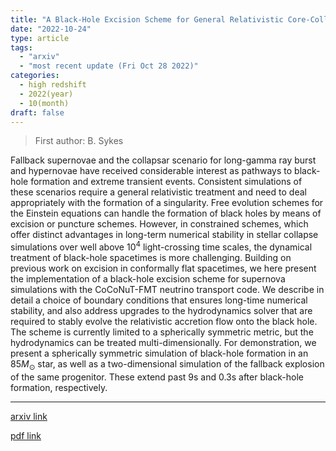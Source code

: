 ```yaml
---
title: "A Black-Hole Excision Scheme for General Relativistic Core-Collapse Supernova Simulations"
date: "2022-10-24"
type: article
tags:
  - "arxiv"
  - "most recent update (Fri Oct 28 2022)"
categories:
  - high redshift
  - 2022(year)
  - 10(month)
draft: false
---
```


> First author: B. Sykes

 Fallback supernovae and the collapsar scenario for long-gamma ray burst and
hypernovae have received considerable interest as pathways to black-hole
formation and extreme transient events. Consistent simulations of these
scenarios require a general relativistic treatment and need to deal
appropriately with the formation of a singularity. Free evolution schemes for
the Einstein equations can handle the formation of black holes by means of
excision or puncture schemes. However, in constrained schemes, which offer
distinct advantages in long-term numerical stability in stellar collapse
simulations over well above $10^{4}$ light-crossing time scales, the dynamical
treatment of black-hole spacetimes is more challenging. Building on previous
work on excision in conformally flat spacetimes, we here present the
implementation of a black-hole excision scheme for supernova simulations with
the CoCoNuT-FMT neutrino transport code. We describe in detail a choice of
boundary conditions that ensures long-time numerical stability, and also
address upgrades to the hydrodynamics solver that are required to stably evolve
the relativistic accretion flow onto the black hole. The scheme is currently
limited to a spherically symmetric metric, but the hydrodynamics can be treated
multi-dimensionally. For demonstration, we present a spherically symmetric
simulation of black-hole formation in an $85 M_\odot$ star, as well as a
two-dimensional simulation of the fallback explosion of the same progenitor.
These extend past 9s and 0.3s after black-hole formation, respectively.

---
[arxiv link](http://arxiv.org/abs/2210.12939v1)

[pdf link](http://arxiv.org/pdf/2210.12939v1)
